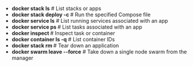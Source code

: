 - **docker stack ls**                                            # List stacks or apps
- **docker stack deploy -c <composefile> <appname>**  # Run the specified Compose file
- **docker service ls**                 # List running services associated with an app
- **docker service ps <service>**                  # List tasks associated with an app
- **docker inspect <task or container>**                   # Inspect task or container
- **docker container ls -q**                                      # List container IDs
- **docker stack rm <appname>**                             # Tear down an application
- **docker swarm leave --force**      # Take down a single node swarm from the manager
